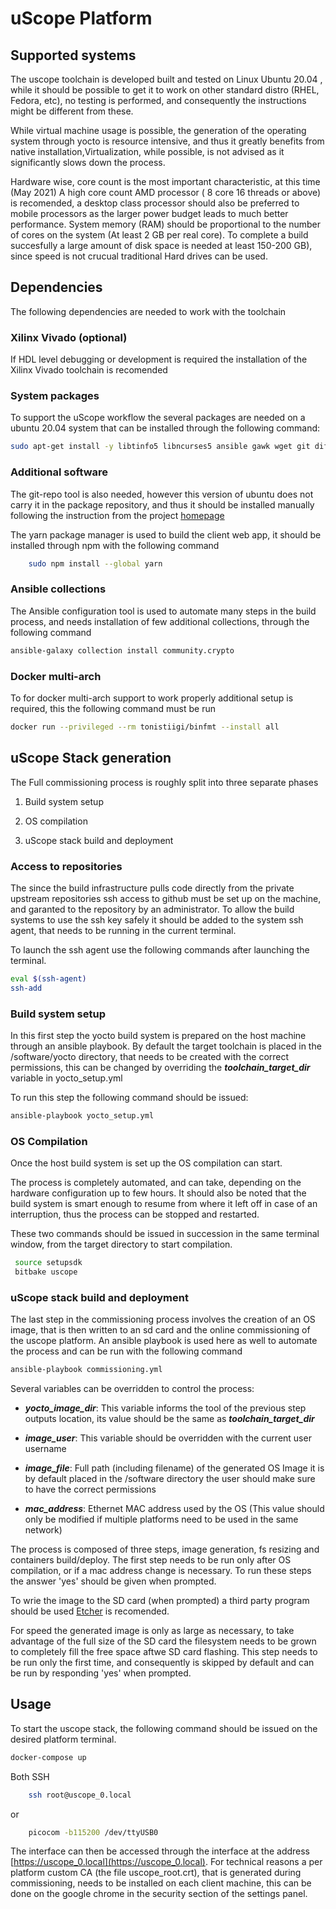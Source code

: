 # uScope Platform

## Supported systems

The uscope toolchain is developed built and tested on Linux Ubuntu 20.04 , while it should be possible to get it to work on other standard distro (RHEL, Fedora, etc), no testing is performed, and consequently the instructions might be different from these.

While virtual machine usage is possible, the generation  of the operating system through yocto is resource intensive, and thus it greatly benefits from native installation,Virtualization, while possible, is not advised as it significantly slows down the process.

Hardware wise, core count is the most important characteristic, at this time (May 2021) A high core count AMD processor ( 8 core 16 threads or above) is recomended, a desktop class processor should also be preferred to mobile processors as the larger power budget leads to much better performance. System memory (RAM) should be proportional to the number of cores on the system (At least 2 GB per real core). To complete a build succesfully a large amount of disk space is needed at least 150-200 GB), since speed is not crucual traditional Hard drives can be used.

## Dependencies

The following dependencies are needed to work with the toolchain

### Xilinx Vivado (optional)

If HDL level debugging or development is required the installation of the  Xilinx Vivado toolchain is recomended

### System packages

To support the uScope workflow the several packages are needed on a ubuntu 20.04 system that can be installed through the following command:

```sh
sudo apt-get install -y libtinfo5 libncurses5 ansible gawk wget git diffstat unzip texinfo gcc-multilib build-essential chrpath socat libsdl1.2-dev xterm chrpath u-boot-tools qemu-user-static npm
```

### Additional software

The git-repo tool is also needed, however this version of ubuntu does not carry it in the package repository, and thus it should be installed manually following the 
instruction from the project [homepage](https://gerrit.googlesource.com/git-repo/)

The yarn package manager is used to build the client web app, it should be installed through npm with the following command

```sh
    sudo npm install --global yarn
```

### Ansible collections

The Ansible configuration tool is used to automate many steps in the build process, and needs installation of few additional collections, through the following command

```sh
ansible-galaxy collection install community.crypto
```

### Docker multi-arch

To for docker multi-arch support to work properly additional setup is required, this the following command must be run

```sh
docker run --privileged --rm tonistiigi/binfmt --install all
```

## uScope Stack generation

The Full commissioning process is roughly split into three separate phases

1. Build system setup

2. OS compilation

3. uScope stack build and deployment


### Access to repositories

The since the build infrastructure pulls code directly from the private upstream repositories ssh access to github must be set up on the machine, and garanted to the repository by an administrator. To allow the build systems to use the ssh key safely it should be added to the system ssh agent, that needs to be running in the current terminal.

To launch the ssh agent use the following commands after launching the terminal.

```sh
eval $(ssh-agent)
ssh-add
```

### Build system setup

In this first step the yocto build system is prepared on the host machine through an ansible playbook. By default the target toolchain is placed in the /software/yocto directory, that needs to be created with the correct permissions, this can be changed by overriding the ***toolchain_target_dir*** variable in yocto_setup.yml

To run this step the following command should be issued:

```sh
ansible-playbook yocto_setup.yml
```

### OS Compilation

Once the host build system is set up the OS compilation can start.

The process is completely automated, and can take, depending on the hardware configuration up to few hours. It should also be noted that the build system is smart enough to resume from where it left off in case of an interruption, thus the process can be stopped and restarted.

These two commands should be issued in succession in the same terminal window, from the target directory to start compilation.

```sh
 source setupsdk
 bitbake uscope
```

### uScope stack build and deployment

The last step in the commissioning process involves the creation of an OS image, that is then written to an sd card and the online commissioning of the uscope platform. An ansible playbook is used 
here as well to automate the process and can be run with the following command

```sh
ansible-playbook commissioning.yml
```

Several variables can be overridden to control the process:

- ***yocto_image_dir***: This variable informs the tool of the previous step outputs location, its value should be the same as ***toolchain_target_dir***

- ***image_user***: This variable should be overridden with the current user username

- ***image_file***: Full path (including filename) of the generated OS Image it is by default placed in the /software directory the user should make sure to have the correct permissions

- ***mac_address***: Ethernet MAC address used by the OS (This value should only be modified if multiple platforms need to be used in the same network)

The process is composed of three steps, image generation, fs resizing and containers build/deploy. The first step needs to be run only after OS compilation, or if a mac address change is necessary. To run these steps the answer 'yes' should be given when prompted.

To wrie the image to the SD card (when prompted) a third party program should be used [Etcher](https://www.balena.io/etcher/) is recomended.

For speed the generated image is only as large as necessary, to take advantage of the full size of the SD card the filesystem needs to be grown to completely fill the free space aftwe SD card flashing. This step needs to be run only the first time, and consequently is skipped by default and can be run by responding 'yes' when prompted.

## Usage

To start the uscope stack, the following command should be issued on the desired platform terminal.

```sh
docker-compose up
```

Both SSH

```sh
    ssh root@uscope_0.local
```

or

```sh
    picocom -b115200 /dev/ttyUSB0
```

The interface can then be accessed through the interface at the address [https://uscope_0.local](https://uscope_0.local). For technical reasons a per platform custom CA (the file uscope_root.crt), that is generated during commissioning, needs to be installed on each client machine, this can be done on the google chrome in the security section of the settings panel.
